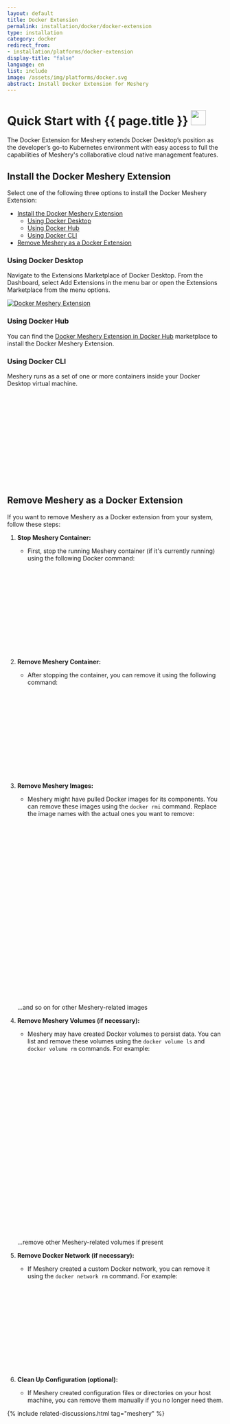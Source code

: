 ```yaml
---
layout: default
title: Docker Extension
permalink: installation/docker/docker-extension
type: installation
category: docker
redirect_from:
- installation/platforms/docker-extension
display-title: "false"
language: en
list: include
image: /assets/img/platforms/docker.svg
abstract: Install Docker Extension for Meshery
---
```


<h1>Quick Start with {{ page.title }} <img src="{{ page.image }}" style="width:35px;height:35px;" /></h1>

The Docker Extension for Meshery extends Docker Desktop’s position as the developer’s go-to Kubernetes environment with easy access to full the capabilities of Meshery's collaborative cloud native management features.

## Install the Docker Meshery Extension

Select one of the following three options to install the Docker Meshery Extension:

- [Install the Docker Meshery Extension](#install-the-docker-meshery-extension)
  - [Using Docker Desktop](#using-docker-desktop)
  - [Using Docker Hub](#using-docker-hub)
  - [Using Docker CLI](#using-docker-cli)
- [Remove Meshery as a Docker Extension](#remove-meshery-as-a-docker-extension)

### Using Docker Desktop

Navigate to the Extensions Marketplace of Docker Desktop. From the Dashboard, select Add Extensions in the menu bar or open the Extensions Marketplace from the menu options.

[![Docker Meshery Extension]({{site.baseurl}}/assets/img/platforms/docker-desktop-meshery-extension.png)]({{site.baseurl}}/assets/img/platforms/docker-desktop-meshery-extension.png)

### Using Docker Hub

You can find the [Docker Meshery Extension in Docker Hub](https://hub.docker.com/extensions/meshery/docker-extension-meshery) marketplace to install the Docker Meshery Extension.

### Using Docker CLI

Meshery runs as a set of one or more containers inside your Docker Desktop virtual machine.

<!--
{% capture code_content %}docker extension install meshery/docker-extension-meshery{% endcapture %} -->
<!-- {% include code.html code=code_content %} -->

<pre class="codeblock-pre" style="padding: 0; font-size: 0px;">
  <div class="codeblock" style="display: block;">
    <!-- Updated style for clipboardjs -->
    <div class="clipboardjs" style="padding: 0; height: 0.5rem; overflow: hidden;">
      <span style="font-size: 0;">docker extension install meshery/docker-extension-meshery</span> 
    </div>
    <div class="window-buttons"></div>
    <div id="termynal2" style="width: 100%; height: 200px; max-width: 100%;" data-termynal="">
      <span data-ty="input">docker extension install meshery/docker-extension-meshery</span>
      <span data-ty="progress"></span>
      <span data-ty="">Successfully installed Meshery</span>
      <span data-ty="input">mesheryctl system dashboard</span>
    </div>
  </div>
</pre>



## Remove Meshery as a Docker Extension

If you want to remove Meshery as a Docker extension from your system, follow these steps:

1. **Stop Meshery Container:**

   - First, stop the running Meshery container (if it's currently running) using the following Docker command:

   <pre class="codeblock-pre" style="padding: 0; margin-top: 2px; font-size:0px;"><div class="codeblock" style="display: block;">
    <div class="clipboardjs" style="padding: 0; height: 0.5rem; overflow: hidden;">
    <span style="font-size:0;">docker stop meshery-container</span> 
    </div>
    <div class="window-buttons"></div>
    <div id="termynal2" style="width:100%; height:200px; max-width:100%;" data-termynal="">
      <span data-ty="input">docker stop meshery-container</span>
    </div>
    </div>
   </pre>
    
2. **Remove Meshery Container:**

   - After stopping the container, you can remove it using the following command:

   <pre class="codeblock-pre" style="padding: 0; margin-top: 2px; font-size:0px;"><div class="codeblock" style="display: block;">
    <div class="clipboardjs" style="padding: 0; height: 0.5rem; overflow: hidden;">
    <span style="font-size:0;">docker rm meshery-container</span> 
    </div>
    <div class="window-buttons"></div>
    <div id="termynal2" style="width:100%; height:200px; max-width:100%;" data-termynal="">
      <span data-ty="input">docker rm meshery-container</span>
    </div>
    </div>
   </pre>

3. **Remove Meshery Images:**

   - Meshery might have pulled Docker images for its components. You can remove these images using the `docker rmi` command. Replace the image names with the actual ones you want to remove:

   <pre class="codeblock-pre" style="padding: 0; margin-top: 2px; font-size:0px;"><div class="codeblock" style="display: block;">
    <div class="clipboardjs" style="padding: 0; height: 0.5rem; overflow: hidden;">
    <span style="font-size:0;">docker rmi meshery/meshery:latest</span> 
    </div>
    <div class="window-buttons"></div>
    <div id="termynal2" style="width:100%; height:200px; max-width:100%;" data-termynal="">
      <span data-ty="input">docker rmi meshery/meshery:latest</span>
    </div>
    </div>
   </pre>

   <pre class="codeblock-pre" style="padding: 0; margin-top: 2px; font-size:0px;"><div class="codeblock" style="display: block;">
    <div class="clipboardjs" style="padding: 0; height: 0.5rem; overflow: hidden;">
    <span style="font-size:0;">docker rmi meshery/adapters:latest</span> 
    </div>
    <div class="window-buttons"></div>
    <div id="termynal2" style="width:100%; height:200px; max-width:100%;" data-termynal="">
      <span data-ty="input">docker rmi meshery/adapters:latest</span>
    </div>
    </div>
   </pre>

      ...and so on for other Meshery-related images

4. **Remove Meshery Volumes (if necessary):**

   - Meshery may have created Docker volumes to persist data. You can list and remove these volumes using the `docker volume ls` and `docker volume rm` commands. For example:

   <pre class="codeblock-pre" style="padding: 0; margin-top: 2px; font-size:0px;"><div class="codeblock" style="display: block;">
    <div class="clipboardjs" style="padding: 0; height: 0.5rem; overflow: hidden;">
    <span style="font-size:0;">docker volume ls</span> 
    </div>
    <div class="window-buttons"></div>
    <div id="termynal2" style="width:100%; height:200px; max-width:100%;" data-termynal="">
      <span data-ty="input">docker volume ls</span>
    </div>
    </div>
   </pre>

   <pre class="codeblock-pre" style="padding: 0; margin-top: 2px; font-size:0px;"><div class="codeblock" style="display: block;">
    <div class="clipboardjs" style="padding: 0; height: 0.5rem; overflow: hidden;">
    <span style="font-size:0;">docker volume rm meshery-data-volume</span> 
    </div>
    <div class="window-buttons"></div>
    <div id="termynal2" style="width:100%; height:200px; max-width:100%;" data-termynal="">
      <span data-ty="input">docker volume rm meshery-data-volume</span>
    </div>
    </div>
   </pre>

    ...remove other Meshery-related volumes if present

5. **Remove Docker Network (if necessary):**

   - If Meshery created a custom Docker network, you can remove it using the `docker network rm` command. For example:

   <pre class="codeblock-pre" style="padding: 0; margin-top: 2px; font-size:0px;"><div class="codeblock" style="display: block;">
    <div class="clipboardjs" style="padding: 0; height: 0.5rem; overflow: hidden;">
    <span style="font-size:0;">docker network rm meshery-network</span> 
    </div>
    <div class="window-buttons"></div>
    <div id="termynal2" style="width:100%; height:200px; max-width:100%;" data-termynal="">
      <span data-ty="input">docker network rm meshery-network</span>
    </div>
    </div>
   </pre>

6. **Clean Up Configuration (optional):**
   - If Meshery created configuration files or directories on your host machine, you can remove them manually if you no longer need them.

<script src="{{ site.baseurl }}/assets/js/terminal.js" data-termynal-container="#termynal2"></script>

{% include related-discussions.html tag="meshery" %}
